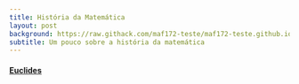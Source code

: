 ```yaml
---
title: História da Matemática
layout: post
background: https://raw.githack.com/maf172-teste/maf172-teste.github.io/master/img/history.png
subtitle: Um pouco sobre a história da matemática
---
```


#### <a href="https://raw.githack.com/maf172-teste/maf172-teste.github.io/master/_posts/Euclides.html" class="uri">Euclides</a>